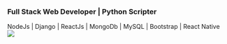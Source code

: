 ### Full Stack Web Developer | Python Scripter ###
NodeJs | Django | ReactJs | MongoDb | MySQL | Bootstrap | React Native
![](https://komarev.com/ghpvc/?username=2kwattz)

